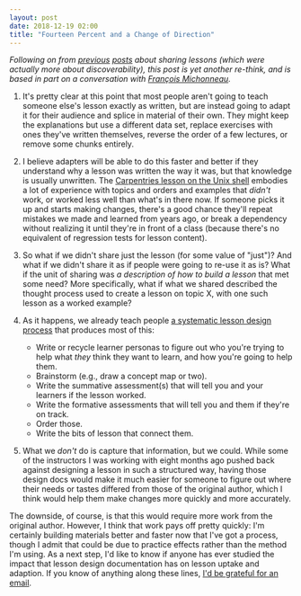 ```yaml
---
layout: post
date: 2018-12-19 02:00
title: "Fourteen Percent and a Change of Direction"
---
```


*Following on from [previous]({{site.github.url}}/2018/12/12/twelve-percent.html)
[posts]({{site.github.url}}/2018/12/17/thirteen-percent.html)
about sharing lessons
(which were actually more about discoverability),
this post is yet another re-think,
and is based in part on a conversation with [François Michonneau](https://francoismichonneau.net/).*

1.  It's pretty clear at this point that
    most people aren't going to teach someone else's lesson exactly as written,
    but are instead going to adapt it for their audience
    and splice in material of their own.
    They might keep the explanations but use a different data set,
    replace exercises with ones they've written themselves,
    reverse the order of a few lectures,
    or remove some chunks entirely.

2.  I believe adapters will be able to do this faster and better
    if they understand why a lesson was written the way it was,
    but that knowledge is usually unwritten.
    The [Carpentries lesson on the Unix shell](http://swcarpentry.github.io/shell-novice/)
    embodies a lot of experience
    with topics and orders and examples that *didn't* work,
    or worked less well than what's in there now.
    If someone picks it up and starts making changes,
    there's a good chance they'll repeat mistakes we made and learned from years ago,
    or break a dependency without realizing it until they're in front of a class
    (because there's no equivalent of regression tests for lesson content).

3.  So what if we didn't share just the lesson (for some value of "just")?
    And what if we didn't share it as if people were going to re-use it as is?
    What if the unit of sharing was *a description of how to build a lesson* that met some need?
    More specifically,
    what if what we shared described the thought process used to create a lesson on topic X,
    with one such lesson as a worked example?

4.  As it happens,
    we already teach people [a systematic lesson design process](http://teachtogether.tech/en/process/)
    that produces most of this:
    -   Write or recycle learner personas to figure out who you're trying to help
        what *they* think they want to learn,
	and how you're going to help them.
    -   Brainstorm (e.g., draw a concept map or two).
    -	Write the summative assessment(s) that will tell you and your learners if the lesson worked.
    -	Write the formative assessments that will tell you and them if they're on track.
    -	Order those.
    -	Write the bits of lesson that connect them.

5.  What we *don't* do is capture that information, but we could.
    While some of the instructors I was working with eight months ago
    pushed back against designing a lesson in such a structured way,
    having those design docs would make it much easier for someone to figure out
    where their needs or tastes differed from those of the original author,
    which I think would help them make changes more quickly and more accurately.

The downside, of course, is that this would require more work from the original author.
However, I think that work pays off pretty quickly:
I'm certainly building materials better and faster now that I've got a process,
though I admit that could be due to practice effects rather than the method I'm using.
As a next step,
I'd like to know if anyone has ever studied the impact that lesson design documentation has on lesson uptake and adaption.
If you know of anything along these lines,
[I'd be grateful for an email](mailto:gvwilson@third-bit.com).
